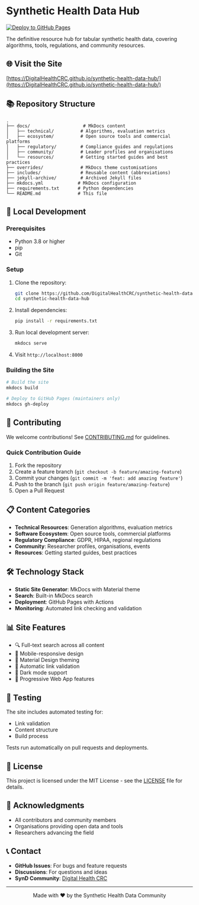 # Synthetic Health Data Hub

[![Deploy to GitHub Pages](https://github.com/DigitalHealthCRC/synthetic-health-data-hub/actions/workflows/deploy.yml/badge.svg)](https://github.com/DigitalHealthCRC/synthetic-health-data-hub/actions/workflows/deploy.yml)

The definitive resource hub for tabular synthetic health data, covering algorithms, tools, regulations, and community resources.

## 🌐 Visit the Site

[https://DigitalHealthCRC.github.io/synthetic-health-data-hub/](https://DigitalHealthCRC.github.io/synthetic-health-data-hub/)

## 📚 Repository Structure

```
.
├── docs/                    # MkDocs content
│   ├── technical/          # Algorithms, evaluation metrics
│   ├── ecosystem/          # Open source tools and commercial platforms
│   ├── regulatory/         # Compliance guides and regulations
│   ├── community/          # Leader profiles and organisations
│   └── resources/          # Getting started guides and best practices
├── overrides/              # MkDocs theme customisations
├── includes/               # Reusable content (abbreviations)
├── jekyll-archive/         # Archived Jekyll files
├── mkdocs.yml             # MkDocs configuration
├── requirements.txt       # Python dependencies
└── README.md              # This file
```

## 🚀 Local Development

### Prerequisites
- Python 3.8 or higher
- pip
- Git

### Setup

1. Clone the repository:
   ```bash
   git clone https://github.com/DigitalHealthCRC/synthetic-health-data-hub.git
   cd synthetic-health-data-hub
   ```

2. Install dependencies:
   ```bash
   pip install -r requirements.txt
   ```

3. Run local development server:
   ```bash
   mkdocs serve
   ```

4. Visit `http://localhost:8000`

### Building the Site

```bash
# Build the site
mkdocs build

# Deploy to GitHub Pages (maintainers only)
mkdocs gh-deploy
```

## 🤝 Contributing

We welcome contributions! See [CONTRIBUTING.md](CONTRIBUTING.md) for guidelines.

### Quick Contribution Guide

1. Fork the repository
2. Create a feature branch (`git checkout -b feature/amazing-feature`)
3. Commit your changes (`git commit -m 'feat: add amazing feature'`)
4. Push to the branch (`git push origin feature/amazing-feature`)
5. Open a Pull Request

## 📋 Content Categories

- **Technical Resources**: Generation algorithms, evaluation metrics
- **Software Ecosystem**: Open source tools, commercial platforms
- **Regulatory Compliance**: GDPR, HIPAA, regional regulations
- **Community**: Researcher profiles, organisations, events
- **Resources**: Getting started guides, best practices

## 🛠️ Technology Stack

- **Static Site Generator**: MkDocs with Material theme
- **Search**: Built-in MkDocs search
- **Deployment**: GitHub Pages with Actions
- **Monitoring**: Automated link checking and validation

## 📊 Site Features

- 🔍 Full-text search across all content
- 📱 Mobile-responsive design
- 🎨 Material Design theming
- 🔗 Automatic link validation
- 🌙 Dark mode support
- 📱 Progressive Web App features

## 🧪 Testing

The site includes automated testing for:
- Link validation
- Content structure
- Build process

Tests run automatically on pull requests and deployments.

## 📄 License

This project is licensed under the MIT License - see the [LICENSE](LICENSE) file for details.

## 🙏 Acknowledgments

- All contributors and community members
- Organisations providing open data and tools  
- Researchers advancing the field

## 📞 Contact

- **GitHub Issues**: For bugs and feature requests
- **Discussions**: For questions and ideas
- **SynD Community**: [Digital Health CRC](https://digitalhealthcrc.com/synthetic-data-community-of-practice-synd/)

---

<p align="center">
  Made with ❤️ by the Synthetic Health Data Community
</p>
